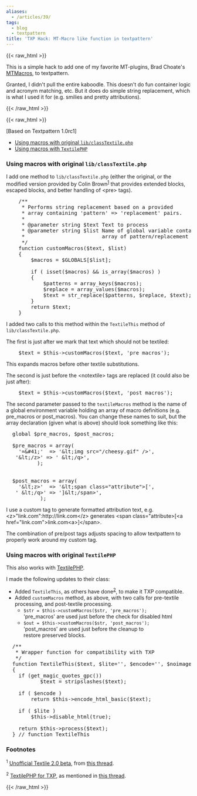 ```yaml
---
aliases:
  - /articles/39/
tags:
  - blog
  - textpattern
title: 'TXP Hack: MT-Macro like function in textpattern'
---
```

{{< raw_html >}}
<p>This is a simple hack to add one of my favorite MT-plugins, Brad Choate's <a href="http://www.bradchoate.com/weblog/2002/08/12/mtmacro"><span class="caps">MTM</span>acros</a>, to textpattern.</p>

<p>Granted, I didn't pull the entire kaboodle. This doesn't do fun container logic and acronym matching, etc. But it does do simple string replacement, which is what I used it for (e.g. smilies and pretty attributions).</p>

{{< /raw_html >}}
<!--more-->
{{< raw_html >}}
<p><span class="attribute">[Based on Textpattern 1.0rc1]</span></p>

<ul>
<li><a href="#classTextile">Using macros with original <code>lib/classTextile.php</code></a></li>
<li><a href="#textilePHP">Using macros with <code>TextilePHP</code></a></li>
</ul>

<h3><a name="classTextile"></a> Using macros with original <code>lib/classTextile.php</code></h3>

<p>I add one method to <code>lib/classTextile.php</code> (either the original, or the modified version provided by Colin Brown<sup class="footnote"><a href="#fn1">1</a></sup> that provides extended blocks, escaped blocks, and better handling of &lt;pre&gt; tags).</p>

<pre>
    /**
     * Performs string replacement based on a provided
     * array containing 'pattern' =&gt; 'replacement' pairs.
     *
     * @parameter string $text Text to process
     * @parameter string $list Name of global variable containing
     *                         array of pattern/replacement pairs.
     */
    function customMacros($text, $list)
    {
        $macros = $GLOBALS[$list];

        if ( isset($macros) &amp;&amp; is_array($macros) )
        {
            $patterns = array_keys($macros);
            $replace = array_values($macros);
            $text = str_replace($patterns, $replace, $text);
        }
        return $text;
    }
</pre>

<p>I added two calls to this method within the <code>TextileThis</code> method of <code>lib/classTextile.php</code>.</p>

<p>The first is just after we mark that text which should not be textiled:</p>

<pre>
    $text = $this-&gt;customMacros($text, 'pre_macros');
</pre>


<p>This expands macros before other textile substitutions.</p>

<p>The second is just before the &lt;notextile&gt; tags are replaced (it could also be just after):</p>


<pre>
    $text = $this-&gt;customMacros($text, 'post_macros');
</pre>



<p>The second parameter passed to the <code>textileMacros</code> method is the name of a global environment variable holding an array of macro definitions (e.g. pre_macros or post_macros). You can change these names to suit, but the array declaration (given what is above) should look something like this:</p>



<pre>
  global $pre_macros, $post_macros;

  $pre_macros = array(
    '=&amp;#41;'  =&gt; '&amp;lt;img src=&quot;/cheesy.gif&quot; /&gt;',
   '&amp;lt;/z&gt;' =&gt; ' &amp;lt;/q&gt;',
          );


  $post_macros = array(
    '&amp;lt;z&gt;'  =&gt; '&amp;lt;span class=&quot;attribute&quot;&gt;[',
   ' &amp;lt;/q&gt;' =&gt; ']&amp;lt;/span&gt;',
           );
</pre>



<p>I use a custom tag to generate formatted attribution text, e.g. &lt;z>"link.com":http://link.com&lt;/z> generates &lt;span class="attribute>[&lt;a href="link.com">link.com&lt;a>]&lt;/span>.</p>

<p>The combination of pre/post tags adjusts spacing to allow textpattern to properly work around my custom tag.</p>


<h3><a name="textilePHP"></a> Using macros with original <code>TextilePHP</code></h3>

<p>This also works with <a href="http://jimandlissa.com/project/textilephp">TextilePHP</a>.</p>

<p>I made the following updates to their class:</p>


<ul>
<li>Added <code>TextileThis</code>, as others have done<sup class="footnote"><a href="#fn2">2</a></sup>, to make it <span class="caps">TXP </span>compatible.</li>
<li>Added <code>customMacros</code> method, as above, with two calls for pre-textile processing, and post-textile processing.
<ul>
<li><code>$str = $this-&gt;customMacros($str, 'pre_macros');</code><br />
'pre_macros' are used just before the check for disabled html</li>
<li><code>$out = $this-&gt;customMacros($str, 'post_macros');</code><br />
'post_macros' are used just before the cleanup to<br />
restore preserved blocks.</li>
</ul>
</li>
</ul>





<pre>
  /**
   * Wrapper function for compatibility with TXP
   */
  function TextileThis($text, $lite='', $encode='', $noimage='', $strict='')
  {
    if (get_magic_quotes_gpc())
           $text = stripslashes($text);

    if ( $encode )
        return $this-&gt;encode_html_basic($text);

    if ( $lite )
        $this-&gt;disable_html(true);

    return $this-&gt;process($text);
  } // function TextileThis
</pre>



<h3>Footnotes</h3>

<p class="footnote" id="fn1"><sup>1</sup> <a href="http://www.solarorange.com/projects/textile/">Unofficial Textile 2.0 beta</a>, from <a href="http://forum.textpattern.com/viewtopic.php?id=2285">this thread</a>.</p>

<p class="footnote" id="fn2"><sup>2</sup> <a href="http://greenrift.textdrive.com/projects/9/textilephp-for-txp">TextilePHP for <span class="caps">TXP</span></a>, as mentioned in <a href="http://forum.textpattern.com/viewtopic.php?id=2059">this thread</a>.</p>
{{< /raw_html >}}
